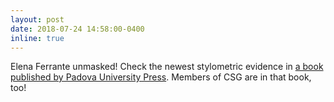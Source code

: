 ```yaml
---
layout: post
date: 2018-07-24 14:58:00-0400
inline: true
---
```


Elena Ferrante unmasked! Check the newest stylometric evidence in [a book published by Padova University Press](http://www.padovauniversitypress.it/publications/9788869381300). Members of CSG are in that book, too!

